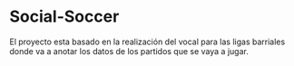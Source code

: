 # Social-Soccer
El proyecto esta basado en la realización del vocal para las ligas barriales donde va a anotar los datos de los partidos que se vaya a jugar.
